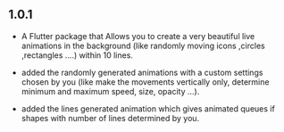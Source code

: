 ## 1.0.1

* A Flutter package that Allows you to create a very beautiful live animations in the background (like randomly moving icons ,circles ,rectangles ....) within 10 lines.

* added the randomly generated animations with a custom settings chosen by you (like make the movements vertically only, determine minimum and maximum speed, size, opacity ...).

* added the lines generated animation which gives animated queues if shapes with number of lines determined by you.